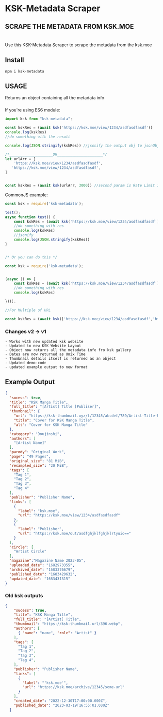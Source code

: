 # KSK-Metadata Scraper
## SCRAPE THE METADATA FROM KSK.MOE

#

Use this KSK-Metadata Scraper to scrape the metadata from the ksk.moe

## Install
```
npm i ksk-metadata
```

## USAGE

Returns an object containing all the metadata info
###
If you're using ES6 module:
```js
import ksk from "ksk-metadata";

const kskRes = (await ksk('https://ksk.moe/view/1234/asdfasdfasdf'))
console.log(kskRes)
//do something with the result 

console.log(JSON.stringify(kskRes)) //jsonify the output obj to jsonObj

/*____________________OR_____________________*/
let urlArr = [
    'https://ksk.moe/view/1234/asdfasdfasdf',
   'https://ksk.moe/view/1234/asdfasdfasdf',
]


const kskRes = (await ksk(urlArr, 3000)) //second param is Rate Limit in ms, change it to your liking

```
CommonJS example:
```js
const ksk = require('ksk-metadata');

test();
async function test() {
    const kskRes = (await ksk('https://ksk.moe/view/1234/asdfasdfasdf'))
    //do something with res
    console.log(kskRes)
    //jsonify
    console.log(JSON.stringify(kskRes)) 
}


/* Or you can do this */

const ksk = require('ksk-metadata');


(async () => {
    const kskRes = (await ksk('https://ksk.moe/view/1234/asdfasdfasdf'))
    //do something with res
    console.log(kskRes)

})();

//For Multiple of URL

const kskRes = (await ksk(['https://ksk.moe/view/1234/asdfasdfasdf','https://ksk.moe/view/1234/asdfasdfasdf'], 3000)) //second param is Rate Limit in ms, change it to your liking

```
###
### Changes v2 -> v1
    - Works with new updated ksk website
    - Updated to new KSK Website Layout
    - Object now returns all the metadata info fro ksk gallery
    - Dates are now returned as Unix Time
    - Thumbnail details itself is returned as an object
    - Updated demo-code
    - updated example output to new format
## Example Output

```json
{
  "sucess": true,
  "title": "KSK Manga Title",
  "full_title": "[Artist] Title [Publiser]",
  "thumbnail": {
    "url": "https://ksk-thumbnail.xyz/t/12345/abcdef/789/Artist-Title-Pubisher.png",
    "title": "Cover for KSK Manga Title",
    "alt": "Cover for KSK Manga Title"
  },
  "category": "Doujinshi",
  "authors": [
    "[Artist Name]"
  ],
  "parody": "Original Work",
  "page": "49 Pages",
  "original_size": "81 MiB",
  "resampled_size": "20 MiB",
  "tags": [
    "Tag 1",
    "Tag 2",
    "Tag 3",
    "Tag 4"
  ],
  "publisher": "Publisher Name",
  "links": [
    {
      "label": "ksk.moe",
      "url": "https://ksk.moe/view/1234/asdfasdfasdf"
    },
    {
      "label": "Publisher",
      "url": "https://ksk.moe/out/asdfghjklfghjklrtyuio=="
    }
  ],
  "circle": [
    "Artist Circle"
  ],
  "magazine":"Magazine Name 2023-05",
  "uploaded_date": "1682973355",
  "archived_date": "1683376679",
  "published_date": "1683429632",
  "updated_date": "1683431315"
}
```
### Old ksk outputs

```json
{
    "sucess": true,
    "title": "KSK Manga Title",
    "full_title": "[Artist] Title",
    "thumbnail": "https://ksk-thumbnail.url/896.webp",
    "authors": [
      { "name": "name", "role": "Artist" }
    ],
    "tags": [
      "Tag 1",
      "Tag 2",
      "Tag 3",
      "Tag 4",
    ],
    "publisher": "Publisher Name",
    "links": [
      {
        "label": "'ksk.moe'",
        "url": "https://ksk.moe/archive/12345/some-url"
      }
    ],
    "created_date": "2022-12-30T17:00:00.000Z",
    "published_date": "2023-03-19T16:55:01.000Z"
  }
```
